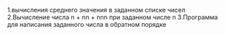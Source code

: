 1.вычисления среднего значения в заданном списке чисел
2.Вычисление числа n + nn + nnn при заданном числе n
3.Программа для написания заданного числа в обратном порядке